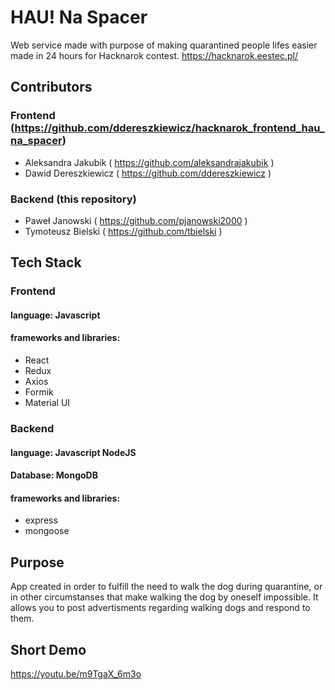 # HAU! Na Spacer

Web service made with purpose of making quarantined people lifes easier made in 24 hours for Hacknarok contest. https://hacknarok.eestec.pl/

## Contributors

### Frontend (https://github.com/ddereszkiewicz/hacknarok_frontend_hau_na_spacer)
- Aleksandra Jakubik ( https://github.com/aleksandrajakubik )
- Dawid Dereszkiewicz ( https://github.com/ddereszkiewicz )

### Backend (this repository)
- Paweł Janowski ( https://github.com/pjanowski2000 )
- Tymoteusz Bielski ( https://github.com/tbielski )

## Tech Stack
### Frontend
#### language: Javascript
#### frameworks and libraries:
- React
- Redux
- Axios
- Formik
- Material UI
### Backend
#### language: Javascript NodeJS
#### Database: MongoDB
#### frameworks and libraries:
- express
- mongoose
## Purpose

App created in order to fulfill the need to walk the dog during quarantine, or in other circumstanses that make walking the dog by oneself impossible. It allows you to post advertisments regarding walking dogs and respond to them. 
## Short Demo
https://youtu.be/m9TgaX_6m3o

